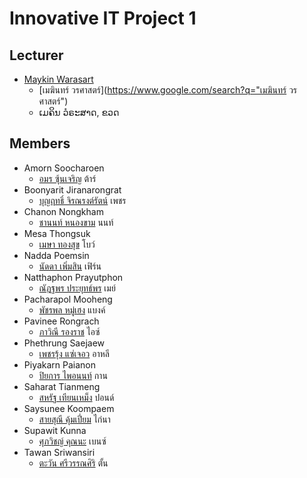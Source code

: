 # Innovative IT Project 1

## Lecturer
+ [Maykin Warasart](https://www.google.com/search?q=Maykin+Warasart)
    + [เมฆินทร์ วรศาสตร์](https://www.google.com/search?q="เมฆินทร์ วรศาสตร์")
    + ເມຄິນ ວໍຣະສາດ, ຂວດ

## Members
+ Amorn Soocharoen 
    + [อมร ซุ้นเจริญ](https://github.com/amorn123) ต้าร์
+ Boonyarit Jiranarongrat 
    + [บุญฤทธิ์ จิรณรงต์รัตน์](https://github.com/boonyarit-j) เพชร
+ Chanon Nongkham
    + [ชานนท์ หนองขาม](https://github.com/#) นนท์
+ Mesa Thongsuk
    + [เมษา ทองสุข](https://github.com/#) โบว์
+ Nadda Poemsin
    + [นัดดา เพิ่มสิน](https://github.com/#) เฟิร์น
+ Natthaphon Prayutphon
    + [ณัฎฐพร ประยุทธ์พร](https://github.com/#) เมย์
+ Pacharapol Mooheng 
    + [พัชรพล หมู่เฮง](https://github.com/#) แบงค์
+ Pavinee Rongrach
    + [ภาวิณี รองราช](https://github.com/#) ไอซ์
+ Phethrung Saejaew
    + [เพชรรุ้ง แซ่เจอว](https://github.com/#) อาหลี
+ Piyakarn Paianon
    + [ปิยการ ไพอนนท์](https://github.com/#) กาน
+ Saharat Tianmeng
    + [สหรัฐ เทียนเหม็ง](https://github.com/#) ปอนด์
+ Saysunee Koompaem
    + [สายสุณี คุ้มเปี่ยม](https://github.com/#) ไก่นา
+ Supawit Kunna
    + [ศุภวิชญ์ คุณนะ](https://github.com/#) เบนซ์
+ Tawan Sriwansiri
    + [ตะวัน ศรีวรรณศิริ](https://github.com/#) ตั้น